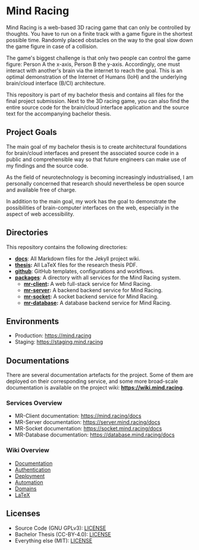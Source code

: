 # Mind Racing

Mind Racing is a web-based 3D racing game that can only be controlled by thoughts. You have to run on a finite track with a game figure in the shortest possible time. Randomly placed obstacles on the way to the goal slow down the game figure in case of a collision.

The game's biggest challenge is that only two people can control the game figure: Person A the x-axis, Person B the y-axis. Accordingly, one must interact with another's brain via the internet to reach the goal. This is an optimal demonstration of the Internet of Humans (IoH) and the underlying brain/cloud interface (B/CI) architecture.

This repository is part of my bachelor thesis and contains all files for the final project submission. Next to the 3D racing game, you can also find the entire source code for the brain/cloud interface application and the source text for the accompanying bachelor thesis.

## Project Goals

The main goal of my bachelor thesis is to create architectural foundations for brain/cloud interfaces and present the associated source code in a public and comprehensible way so that future engineers can make use of my findings and the source code.

As the field of neurotechnology is becoming increasingly industrialised, I am personally concerned that research should nevertheless be open source and available free of charge.

In addition to the main goal, my work has the goal to demonstrate the possibilities of brain-computer interfaces on the web, especially in the aspect of web accessibility.

## Directories

This repository contains the following directories:

- **[docs](/docs)**: All Markdown files for the Jekyll project wiki.
- **[thesis](/thesis):** All LaTeX files for the research thesis PDF.
- **[github](/.github)**: GitHub templates, configurations and workflows.
- **[packages](/packages)**: A directory with all services for the Mind Racing system.
  - **[mr-client](/packages/mr-client):** A web full-stack service for Mind Racing.
  - **[mr-server](/packages/mr-server):** A backend backend service for Mind Racing.
  - **[mr-socket](/packages/mr-socket):** A socket backend service for Mind Racing.
  - **[mr-database](/packages/mr-database):** A database backend service for Mind Racing.

## Environments

- Production: <https://mind.racing>
- Staging: <https://staging.mind.racing>

## Documentations

There are several documentation artefacts for the project. Some of them are deployed on their corresponding service, and some more broad-scale documentation is available on the project wiki: **<https://wiki.mind.racing>**.

### Services Overview

- MR-Client documentation: <https://mind.racing/docs>
- MR-Server documentation: <https://server.mind.racing/docs>
- MR-Socket documentation: <https://socket.mind.racing/docs>
- MR-Database documentation: <https://database.mind.racing/docs>

### Wiki Overview

- [Documentation](https://wiki.mind.racing/documentation)
- [Authentication](https://wiki.mind.racing/authentication)
- [Deployment](https://wiki.mind.racing/deployment)
- [Automation](https://wiki.mind.racing/automation)
- [Domains](https://wiki.mind.racing/domains)
- [LaTeX](https://wiki.mind.racing/latex)

## Licenses

- Source Code (GNU GPLv3): [LICENSE](/packages/LICENSE)
- Bachelor Thesis (CC-BY-4.0): [LICENSE](/thesis/LICENSE)
- Everything else (MIT): [LICENSE](LICENSE)
